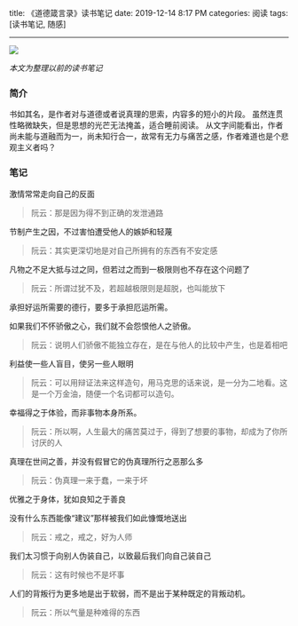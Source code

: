 title: 《道德箴言录》读书笔记
date: 2019-12-14 8:17 PM
categories: 阅读
tags: [读书笔记, 随感]


---

![](http://image.runjf.com/mweb/2019-12-15-15763936994979.jpg)

*本文为整理以前的读书笔记*

### 简介
书如其名，是作者对与道德或者说真理的思索，内容多的短小的片段。
虽然连贯性略微缺失，但是思想的光芒无法掩盖，适合睡前阅读。
从文字间能看出，作者尚未能与道融而为一，尚未知行合一，故常有无力与痛苦之感，作者难道也是个悲观主义者吗？

### 笔记
激情常常走向自己的反面
> 阮云：那是因为得不到正确的发泄通路

节制产生之因，不过害怕遭受他人的嫉妒和轻蔑
> 阮云：其实更深切地是对自己所拥有的东西有不安定感

凡物之不足大抵与过之同，但若过之而到一极限则也不存在这个问题了
> 阮云：所谓过犹不及，若超越极限则是超脱，也叫能放下

承担好运所需要的德行，要多于承担厄运所需。

如果我们不怀骄傲之心，我们就不会怨恨他人之骄傲。
> 阮云：说明人们骄傲不能独立存在，是在与他人的比较中产生，也是着相吧

利益使一些人盲目，使另一些人眼明
> 阮云：可以用辩证法来这样造句，用马克思的话来说，是一分为二地看。这是一个万金油，随便一个名词都可以造句。

幸福得之于体验，而非事物本身所系。
> 阮云：所以啊，人生最大的痛苦莫过于，得到了想要的事物，却成为了你所讨厌的人

真理在世间之善，并没有假冒它的伪真理所行之恶那么多
> 阮云：伪真理一来于蠢，一来于坏

优雅之于身体，犹如良知之于善良

没有什么东西能像“建议”那样被我们如此慷慨地送出
> 阮云：戒之，戒之，好为人师

我们太习惯于向别人伪装自己，以致最后我们向自己装自己
> 阮云：这有时候也不是坏事

人们的背叛行为更多地是出于软弱，而不是出于某种既定的背叛动机。
> 阮云：所以气量是种难得的东西
